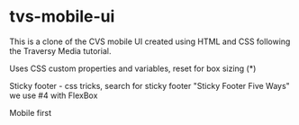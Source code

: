 # tvs-mobile-ui
This is a clone of the CVS mobile UI created using HTML and CSS following the Traversy Media tutorial. 

Uses CSS custom properties and variables, reset for box sizing (*)

Sticky footer - css tricks, search for sticky footer "Sticky Footer Five Ways" we use #4 with FlexBox

Mobile first



